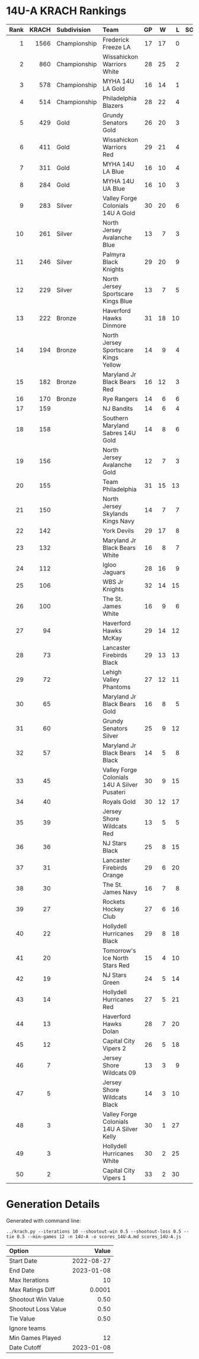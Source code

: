 # 14U-A KRACH Rankings
Rank|KRACH|Subdivision|Team|GP|W|L|SOW|SOL|T|SoS
---:|---:|:---|:---|---:|---:|---:|---:|---:|---:|---:
1|1566|Championship|Frederick Freeze LA|17|17|0|0|0|0|219
2|860|Championship|Wissahickon Warriors White|28|25|2|1|0|0|233
3|578|Championship|MYHA 14U LA Gold|16|14|1|1|0|0|124
4|514|Championship|Philadelphia Blazers|28|22|4|1|1|0|162
5|429|Gold|Grundy Senators Gold|26|20|3|2|1|0|139
6|411|Gold|Wissahickon Warriors Red|29|21|4|0|4|0|157
7|311|Gold|MYHA 14U LA Blue|16|10|4|1|1|0|221
8|284|Gold|MYHA 14U UA Blue|16|10|3|3|0|0|176
9|283|Silver|Valley Forge Colonials 14U A Gold|30|20|6|3|1|0|142
10|261|Silver|North Jersey Avalanche Blue|13|7|3|0|3|0|187
11|246|Silver|Palmyra Black Knights|29|20|9|0|0|0|248
12|229|Silver|North Jersey Sportscare Kings Blue|13|7|5|1|0|0|221
13|222|Bronze|Haverford Hawks Dinmore|31|18|10|0|3|0|320
14|194|Bronze|North Jersey Sportscare Kings Yellow|14|9|4|1|0|0|129
15|182|Bronze|Maryland Jr Black Bears Red|16|12|3|1|0|0|85
16|170|Bronze|Rye Rangers|14|6|6|2|0|0|220
17|159||NJ Bandits|14|6|4|2|2|0|243
18|158||Southern Maryland Sabres 14U Gold|14|8|6|0|0|0|178
19|156||North Jersey Avalanche Gold|12|7|3|0|2|0|146
20|155||Team Philadelphia|31|15|13|2|1|0|315
21|150||North Jersey Skylands Kings Navy|14|7|7|0|0|0|218
22|142||York Devils|29|17|8|2|2|0|122
23|132||Maryland Jr Black Bears White|16|8|7|1|0|0|188
24|112||Igloo Jaguars|28|16|9|1|2|0|132
25|106||WBS Jr Knights|32|14|15|1|2|0|188
26|100||The St. James White|16|9|6|0|1|0|128
27|94||Haverford Hawks McKay|29|14|12|1|2|0|153
28|73||Lancaster Firebirds Black|29|13|13|1|2|0|149
29|72||Lehigh Valley Phantoms|27|12|11|2|2|0|120
30|65||Maryland Jr Black Bears Gold|16|8|5|1|2|0|59
31|60||Grundy Senators Silver|25|9|12|1|3|0|256
32|57||Maryland Jr Black Bears Black|14|5|8|1|0|0|166
33|45||Valley Forge Colonials 14U A Silver Pusateri|30|9|15|3|3|0|179
34|40||Royals Gold|30|12|17|0|1|0|159
35|39||Jersey Shore Wildcats Red|13|5|5|1|2|0|113
36|36||NJ Stars Black|25|8|15|1|0|1|141
37|31||Lancaster Firebirds Orange|29|6|20|2|1|0|289
38|30||The St. James Navy|16|7|8|1|0|0|89
39|27||Rockets Hockey Club|27|6|16|5|0|0|194
40|22||Hollydell Hurricanes Black|29|8|18|2|1|0|160
41|20||Tomorrow's Ice North Stars Red|15|4|10|0|1|0|98
42|19||NJ Stars Green|24|5|14|3|2|0|68
43|14||Hollydell Hurricanes Red|27|5|21|0|1|0|159
44|13||Haverford Hawks Dolan|28|7|20|1|0|0|69
45|12||Capital City Vipers 2|26|5|18|1|2|0|144
46|7||Jersey Shore Wildcats 09|13|3|9|1|0|0|121
47|5||Jersey Shore Wildcats Black|14|3|10|0|1|0|76
48|3||Valley Forge Colonials 14U A Silver Kelly|30|1|27|1|1|0|189
49|3||Hollydell Hurricanes White|30|2|25|2|0|1|120
50|2||Capital City Vipers 1|33|2|30|0|1|0|202
# Generation Details

Generated with command line:
```
../krach.py --iterations 10 --shootout-win 0.5 --shootout-loss 0.5 --tie 0.5 --min-games 12 -n 14U-A -o scores_14U-A.md scores_14U-A.js
```

| Option | Value |
| :----- | ----: |
| Start Date | 2022-08-27 |
| End Date | 2023-01-08 |
| Max Iterations | 10 |
| Max Ratings Diff | 0.0001 |
| Shootout Win Value | 0.50 |
| Shootout Loss Value | 0.50 |
| Tie Value | 0.50 |
| Ignore teams |  |
| Min Games Played | 12 |
| Date Cutoff | 2023-01-08 |

